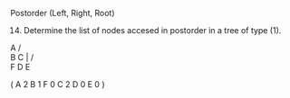 Postorder (Left, Right, Root)

14. Determine the list of nodes accesed in postorder in a tree of type (1).

 A
/ \
B  C
|  / \
F  D E
  
( A 2 B 1 F 0 C 2 D 0 E 0 )

